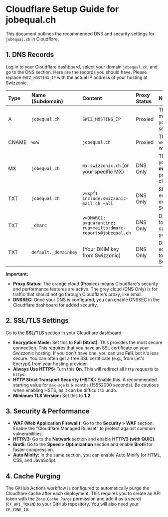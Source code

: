 # Cloudflare Setup Guide for jobequal.ch

This document outlines the recommended DNS and security settings for `jobequal.ch` in Cloudflare.

## 1. DNS Records

Log in to your Cloudflare dashboard, select your domain `jobequal.ch`, and go to the DNS section. Here are the records you should have. Please replace `SWIZ_HOSTING_IP` with the actual IP address of your hosting at Swizzonic.

| Type  | Name (Subdomain) | Content                               | Proxy Status | Notes                                                              |
| :---- | :--------------- | :------------------------------------ | :----------- | :----------------------------------------------------------------- |
| A     | `jobequal.ch`    | `SWIZ_HOSTING_IP`                     | Proxied      | This points your main domain to your web server.                   |
| CNAME | `www`            | `jobequal.ch`                         | Proxied      | This makes `www.jobequal.ch` work.                                 |
| MX    | `jobequal.ch`    | `mx.swizzonic.ch` (or your specific MX) | DNS Only     | This handles your email. It **must not** be proxied (grey cloud).  |
| TXT   | `jobequal.ch`    | `v=spf1 include:swizzonic-mail.ch ~all` | DNS Only     | SPF record for email. Verify the exact value with Swizzonic.       |
| TXT   | `_dmarc`         | `v=DMARC1; p=quarantine; rua=mailto:dmarc-reports@jobequal.ch` | DNS Only | DMARC record for email. You can start with `p=none`. |
| TXT   | `default._domainkey` | (Your DKIM key from Swizzonic)      | DNS Only     | DKIM record for email. You need to get this from Swizzonic.      |

**Important:**
*   **Proxy Status:** The orange cloud (Proxied) means Cloudflare's security and performance features are active. The grey cloud (DNS Only) is for traffic that should not go through Cloudflare's proxy, like email.
*   **DNSSEC:** Once your DNS is configured, you can enable DNSSEC in the Cloudflare dashboard for added security.

## 2. SSL/TLS Settings

Go to the **SSL/TLS** section in your Cloudflare dashboard.

*   **Encryption Mode:** Set this to **Full (Strict)**. This provides the most secure connection. This requires that you have an SSL certificate on your Swizzonic hosting. If you don't have one, you can use **Full**, but it's less secure. You can often get a free SSL certificate (e.g., from Let's Encrypt) from your hosting provider.
*   **Always Use HTTPS:** Turn this **On**. This will redirect all `http` requests to `https`.
*   **HTTP Strict Transport Security (HSTS):** Enable this. A recommended starting value for `max-age` is `6 months` (15552000 seconds). Be cautious when enabling HSTS, as it can be difficult to undo.
*   **Minimum TLS Version:** Set this to **1.2**.

## 3. Security & Performance

*   **WAF (Web Application Firewall):** Go to the **Security > WAF** section. Enable the "Cloudflare Managed Ruleset" to protect against common vulnerabilities.
*   **HTTP/3:** Go to the **Network** section and enable **HTTP/3 (with QUIC)**.
*   **Brotli:** Go to the **Speed > Optimization** section and enable **Brotli** for faster compression.
*   **Auto Minify:** In the same section, you can enable Auto Minify for HTML, CSS, and JavaScript.

## 4. Cache Purging

The GitHub Actions workflow is configured to automatically purge the Cloudflare cache after each deployment. This requires you to create an API token with the `Zone.Cache Purge` permission and add it as a secret (`CF_API_TOKEN`) to your GitHub repository. You will also need your `CF_ZONE_ID`.
